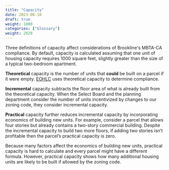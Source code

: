 ```yaml
---
title: "Capacity"
date: 2023-06-10
draft: true
weight: 1000
categories: ["Glossary"]
weight: 2020
---
```

Three definitions of capacity affect considerations of Brookline's MBTA-CA compliance. By default, capacity is calculated assuming that one unit of housing capacity requires 1000 square feet, slightly greater than the size of a typical two-bedroom apartment. 

**Theoretical** capacity is the number of units that **could** be built on a parcel if it were empty. [EOHLC](/posts/eohlc) uses theoretical capacity to determine compliance.

**Incremental** capacity subtracts the floor area of what is already built from the theoretical capacity. When the Select Board and the planning department consider the number of units incentivized by changes to our zoning code, they consider incremental capacity.

**Practical** capacity further reduces incremental capacity by incorporating economics of building new units. For example, consider a parcel that allows four stories but already contains a two-story commercial building. Despite the incremental capacity to build two more floors, if adding two stories isn’t profitable then the parcel’s practical capacity is zero. 

Because many factors affect the economics of building new units, practical capacity is hard to calculate and every parcel might have a different formula. However, practical capacity shows how many additional housing units are likely to be built if allowed by the zoning code.